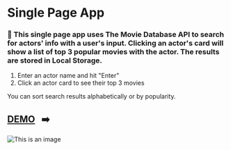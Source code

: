 # Single Page App

###  :movie_camera:	 This single page app uses The Movie Database API to search for actors' info with a user's input. Clicking an actor's card will show a list of top 3 popular movies with the actor. The results are stored in Local Storage.

1. Enter an actor name and hit "Enter"
2. Click an actor card to see their top 3 movies

You can sort search results alphabetically or by popularity.

## [DEMO](https://cocky-swanson-9b3005.netlify.app/) &nbsp; :arrow_right:

![This is an image](./img/spa.gif)